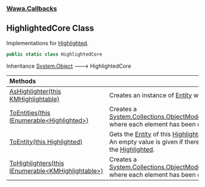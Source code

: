 ### [Wawa.Callbacks](Wawa.Callbacks.md 'Wawa.Callbacks')

## HighlightedCore Class

Implementations for [Highlighted](Highlighted.md 'Wawa.Callbacks.Highlighted').

```csharp
public static class HighlightedCore
```

Inheritance [System.Object](https://docs.microsoft.com/en-us/dotnet/api/System.Object 'System.Object') &#129106; HighlightedCore

| Methods | |
| :--- | :--- |
| [AsHighlighter(this KMHighlightable)](HighlightedCore.AsHighlighter(KMHighlightable).md 'Wawa.Callbacks.HighlightedCore.AsHighlighter(this KMHighlightable)') | Creates an instance of [Entity](Entity.md 'Wawa.Callbacks.Entity') where [Solvable](Entity.Solvable.md 'Wawa.Callbacks.Entity.Solvable') is set. |
| [ToEntities(this IEnumerable&lt;Highlighted&gt;)](HighlightedCore.ToEntities(IEnumerable{Highlighted}).md 'Wawa.Callbacks.HighlightedCore.ToEntities(this System.Collections.Generic.IEnumerable<Wawa.Callbacks.Highlighted>)') | Creates a [System.Collections.ObjectModel.ReadOnlyCollection&lt;&gt;](https://docs.microsoft.com/en-us/dotnet/api/System.Collections.ObjectModel.ReadOnlyCollection-1 'System.Collections.ObjectModel.ReadOnlyCollection`1') where each element has been converted. |
| [ToEntity(this Highlighted)](HighlightedCore.ToEntity(Highlighted).md 'Wawa.Callbacks.HighlightedCore.ToEntity(this Wawa.Callbacks.Highlighted)') | Gets the [Entity](Entity.md 'Wawa.Callbacks.Entity') of this [Highlighted](Highlighted.md 'Wawa.Callbacks.Highlighted').<br/>An empty value is given if there is no attached [Entity](Entity.md 'Wawa.Callbacks.Entity') on the [Highlighted](Highlighted.md 'Wawa.Callbacks.Highlighted'). |
| [ToHighlighters(this IEnumerable&lt;KMHighlightable&gt;)](HighlightedCore.ToHighlighters(IEnumerable{KMHighlightable}).md 'Wawa.Callbacks.HighlightedCore.ToHighlighters(this System.Collections.Generic.IEnumerable<KMHighlightable>)') | Creates a [System.Collections.ObjectModel.ReadOnlyCollection&lt;&gt;](https://docs.microsoft.com/en-us/dotnet/api/System.Collections.ObjectModel.ReadOnlyCollection-1 'System.Collections.ObjectModel.ReadOnlyCollection`1') where each element has been converted. |
